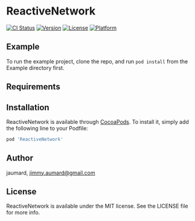 # ReactiveNetwork

[![CI Status](http://img.shields.io/travis/fa35de542d80347b4a3940d4945d1685503dec3d/ReactiveNetwork.svg?style=flat)](https://travis-ci.org/fa35de542d80347b4a3940d4945d1685503dec3d/ReactiveNetwork)
[![Version](https://img.shields.io/cocoapods/v/ReactiveNetwork.svg?style=flat)](http://cocoapods.org/pods/ReactiveNetwork)
[![License](https://img.shields.io/cocoapods/l/ReactiveNetwork.svg?style=flat)](http://cocoapods.org/pods/ReactiveNetwork)
[![Platform](https://img.shields.io/cocoapods/p/ReactiveNetwork.svg?style=flat)](http://cocoapods.org/pods/ReactiveNetwork)

## Example

To run the example project, clone the repo, and run `pod install` from the Example directory first.

## Requirements

## Installation

ReactiveNetwork is available through [CocoaPods](http://cocoapods.org). To install
it, simply add the following line to your Podfile:

```ruby
pod 'ReactiveNetwork'
```

## Author

jaumard, jimmy.aumard@gmail.com

## License

ReactiveNetwork is available under the MIT license. See the LICENSE file for more info.
